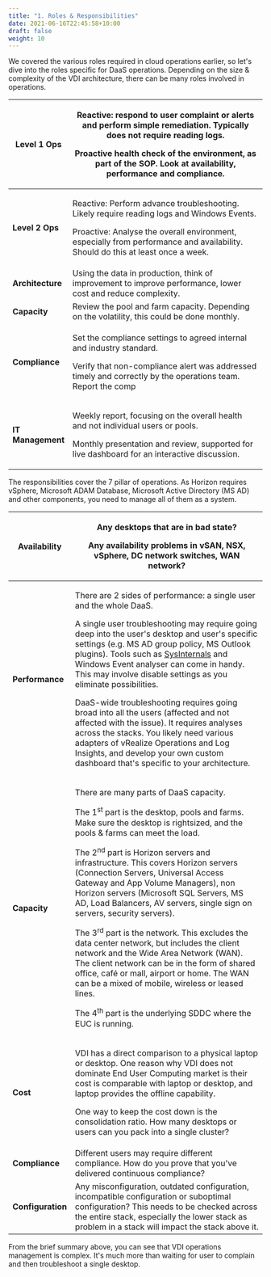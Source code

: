 ```yaml
---
title: "1. Roles & Responsibilities"
date: 2021-06-16T22:45:58+10:00
draft: false
weight: 10
---
```


We covered the various roles required in cloud operations earlier, so let's dive into the roles specific for DaaS operations. Depending on the size & complexity of the VDI architecture, there can be many roles involved in operations.

<table><colgroup><col style="width: 20%" /><col style="width: 79%" /></colgroup><thead><tr class="header"><th><strong>Level 1 Ops</strong></th><th><p>Reactive: respond to user complaint or alerts and perform simple remediation. Typically does not require reading logs.</p><p>Proactive health check of the environment, as part of the SOP. Look at availability, performance and compliance.</p></th></tr></thead><tbody><tr class="odd"><td><strong>Level 2 Ops</strong></td><td><p>Reactive: Perform advance troubleshooting. Likely require reading logs and Windows Events.</p><p>Proactive: Analyse the overall environment, especially from performance and availability. Should do this at least once a week.</p></td></tr><tr class="even"><td><strong>Architecture</strong></td><td>Using the data in production, think of improvement to improve performance, lower cost and reduce complexity.</td></tr><tr class="odd"><td><strong>Capacity</strong></td><td>Review the pool and farm capacity. Depending on the volatility, this could be done monthly.</td></tr><tr class="even"><td><strong>Compliance</strong></td><td><p>Set the compliance settings to agreed internal and industry standard.</p><p>Verify that non-compliance alert was addressed timely and correctly by the operations team. Report the comp</p></td></tr><tr class="odd"><td><strong>IT Management</strong></td><td><p>Weekly report, focusing on the overall health and not individual users or pools.</p><p>Monthly presentation and review, supported for live dashboard for an interactive discussion.</p></td></tr></tbody></table>

The responsibilities cover the 7 pillar of operations. As Horizon requires vSphere, Microsoft ADAM Database, Microsoft Active Directory (MS AD) and other components, you need to manage all of them as a system.

<table><colgroup><col style="width: 19%" /><col style="width: 80%" /></colgroup><thead><tr class="header"><th><strong>Availability</strong></th><th><p>Any desktops that are in bad state?</p><p>Any availability problems in vSAN, NSX, vSphere, DC network switches, WAN network?</p></th></tr></thead><tbody><tr class="odd"><td><strong>Performance</strong></td><td><p>There are 2 sides of performance: a single user and the whole DaaS.</p><p>A single user troubleshooting may require going deep into the user's desktop and user's specific settings (e.g. MS AD group policy, MS Outlook plugins). Tools such as <a href="https://docs.microsoft.com/en-us/sysinternals/">SysInternals</a> and Windows Event analyser can come in handy. This may involve disable settings as you eliminate possibilities.</p><p>DaaS-wide troubleshooting requires going broad into all the users (affected and not affected with the issue). It requires analyses across the stacks. You likely need various adapters of vRealize Operations and Log Insights, and develop your own custom dashboard that's specific to your architecture.</p></td></tr><tr class="even"><td><strong>Capacity</strong></td><td><p>There are many parts of DaaS capacity.</p><p>The 1<sup>st</sup> part is the desktop, pools and farms. Make sure the desktop is rightsized, and the pools &amp; farms can meet the load.</p><p>The 2<sup>nd</sup> part is Horizon servers and infrastructure. This covers Horizon servers (Connection Servers, Universal Access Gateway and App Volume Managers), non Horizon servers (Microsoft SQL Servers, MS AD, Load Balancers, AV servers, single sign on servers, security servers).</p><p>The 3<sup>rd</sup> part is the network. This excludes the data center network, but includes the client network and the Wide Area Network (WAN). The client network can be in the form of shared office, café or mall, airport or home. The WAN can be a mixed of mobile, wireless or leased lines.</p><p>The 4<sup>th</sup> part is the underlying SDDC where the EUC is running.</p></td></tr><tr class="odd"><td><strong>Cost</strong></td><td><p>VDI has a direct comparison to a physical laptop or desktop. One reason why VDI does not dominate End User Computing market is their cost is comparable with laptop or desktop, and laptop provides the offline capability.</p><p>One way to keep the cost down is the consolidation ratio. How many desktops or users can you pack into a single cluster?</p></td></tr><tr class="even"><td><strong>Compliance</strong></td><td>Different users may require different compliance. How do you prove that you've delivered continuous compliance?</td></tr><tr class="odd"><td><strong>Configuration</strong></td><td>Any misconfiguration, outdated configuration, incompatible configuration or suboptimal configuration? This needs to be checked across the entire stack, especially the lower stack as problem in a stack will impact the stack above it.</td></tr></tbody></table>

From the brief summary above, you can see that VDI operations management is complex. It's much more than waiting for user to complain and then troubleshoot a single desktop.